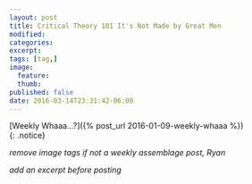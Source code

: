 ```yaml
---
layout: post
title: Critical Theory 101 It's Not Made by Great Men
modified:
categories: 
excerpt:
tags: [tag,]
image:
  feature:
  thumb:
published: false
date: 2016-03-14T23:31:42-06:00
---
```

  
[Weekly Whaaa…?]({% post_url 2016-01-09-weekly-whaaa %})  
{: .notice}  

_remove image tags if not a weekly assemblage post, Ryan_

_add an excerpt before posting_  

